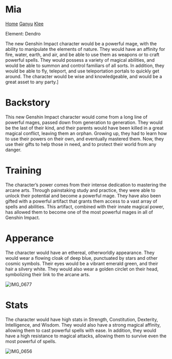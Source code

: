 # Mia

[Home](https://angela7201.github.io/Gonzaleza.github.io/) [Ganyu](https://angela7201.github.io/Gonzoa.github.io/)    [Klee](https://angela7201.github.io/-Gonzala3.github.io/)  

Element: Dendro

The new Genshin Impact character would be a powerful mage, with the ability to manipulate the elements of nature. They would have an affinity for fire, water, earth, and air, and be able to use them as weapons or to craft powerful spells. They would possess a variety of magical abilities, and would be able to summon and control familiars of all sorts. In addition, they would be able to fly, teleport, and use teleportation portals to quickly get around. The character would be wise and knowledgeable, and would be a great asset to any party.]

# Backstory

This new Genshin Impact character would come from a long line of powerful mages, passed down from generation to generation. They would be the last of their kind, and their parents would have been killed in a great magical conflict, leaving them an orphan. Growing up, they had to learn how to use their powers on their own, and eventually mastered them. Now, they use their gifts to help those in need, and to protect their world from any danger.

# Training

The character’s power comes from their intense dedication to mastering the arcane arts. Through painstaking study and practice, they were able to unlock their potential and become a powerful mage. They have also been gifted with a powerful artifact that grants them access to a vast array of spells and abilities. This artifact, combined with their innate magical power, has allowed them to become one of the most powerful mages in all of Genshin Impact.

# Apperance

The character would have an ethereal, otherworldly appearance. They would wear a flowing cloak of deep blue, punctuated by stars and other cosmic symbols. Their eyes would be a vibrant emerald green, and their hair a silvery white. They would also wear a golden circlet on their head, symbolizing their link to the arcane arts.

![IMG_0677](https://user-images.githubusercontent.com/113639823/206570740-62ff02b4-73cd-4666-83c3-e88ee1a0031a.JPG)


# Stats

The character would have high stats in Strength, Constitution, Dexterity, Intelligence, and Wisdom. They would also have a strong magical affinity, allowing them to cast powerful spells with ease. In addition, they would have a high resistance to magical attacks, allowing them to survive even the most powerful of spells.

![IMG_0656](https://user-images.githubusercontent.com/113639823/206570774-7f3d6286-b9d1-4fb1-97ff-d5bb421c9a87.JPG)

